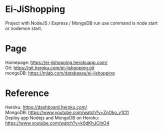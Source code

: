 # Ei-JiShopping
Project with NodeJS / Express / MongoDB
run use command is node start or nodemon start.

# Page
Homepage: https://ei-jishopping.herokuapp.com/  <br>
Git: https://git.heroku.com/ei-jishopping.git <br>
mongoDB: https://mlab.com/databases/ei-jishopping

# Reference
Heroku: https://dashboard.heroku.com/ <br>
MongoDB: https://www.youtube.com/watch?v=ZnOko_y1CfI <br>
Deploy app Nodejs and MongoDB on Heroku: https://www.youtube.com/watch?v=k0dKhJCihO4 <br>
